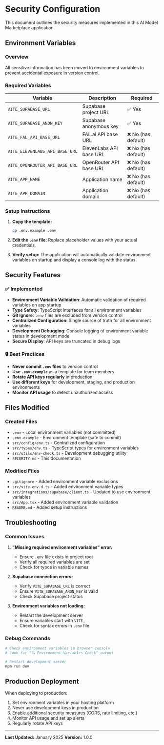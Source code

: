 # Security Configuration

This document outlines the security measures implemented in this AI Model Marketplace application.

## Environment Variables

### Overview
All sensitive information has been moved to environment variables to prevent accidental exposure in version control.

### Required Variables

| Variable | Description | Required |
|----------|-------------|----------|
| `VITE_SUPABASE_URL` | Supabase project URL | ✅ Yes |
| `VITE_SUPABASE_ANON_KEY` | Supabase anonymous key | ✅ Yes |
| `VITE_FAL_API_BASE_URL` | FAL.ai API base URL | ❌ No (has default) |
| `VITE_ELEVENLABS_API_BASE_URL` | ElevenLabs API base URL | ❌ No (has default) |
| `VITE_OPENROUTER_API_BASE_URL` | OpenRouter API base URL | ❌ No (has default) |
| `VITE_APP_NAME` | Application name | ❌ No (has default) |
| `VITE_APP_DOMAIN` | Application domain | ❌ No (has default) |

### Setup Instructions

1. **Copy the template:**
   ```bash
   cp .env.example .env
   ```

2. **Edit the `.env` file:**
   Replace placeholder values with your actual credentials.

3. **Verify setup:**
   The application will automatically validate environment variables on startup and display a console log with the status.

## Security Features

### ✅ Implemented

- **Environment Variable Validation**: Automatic validation of required variables on app startup
- **Type Safety**: TypeScript interfaces for all environment variables
- **Git Ignore**: `.env` files are excluded from version control
- **Centralized Configuration**: Single source of truth for all environment variables
- **Development Debugging**: Console logging of environment variable status in development mode
- **Secure Display**: API keys are truncated in debug logs

### 🔒 Best Practices

- **Never commit `.env` files** to version control
- **Use `.env.example`** as a template for team members
- **Rotate API keys regularly** in production
- **Use different keys** for development, staging, and production environments
- **Monitor API usage** to detect unauthorized access

## Files Modified

### Created Files
- `.env` - Local environment variables (not committed)
- `.env.example` - Environment template (safe to commit)
- `src/config/env.ts` - Centralized configuration
- `src/types/env.ts` - TypeScript types for environment variables
- `src/utils/env-check.ts` - Development debugging utility
- `SECURITY.md` - This documentation

### Modified Files
- `.gitignore` - Added environment variable exclusions
- `src/vite-env.d.ts` - Added environment variable types
- `src/integrations/supabase/client.ts` - Updated to use environment variables
- `src/App.tsx` - Added environment variable validation
- `README.md` - Added setup instructions

## Troubleshooting

### Common Issues

1. **"Missing required environment variables" error:**
   - Ensure `.env` file exists in project root
   - Verify all required variables are set
   - Check for typos in variable names

2. **Supabase connection errors:**
   - Verify `VITE_SUPABASE_URL` is correct
   - Ensure `VITE_SUPABASE_ANON_KEY` is valid
   - Check Supabase project status

3. **Environment variables not loading:**
   - Restart the development server
   - Ensure variables start with `VITE_`
   - Check for syntax errors in `.env` file

### Debug Commands

```bash
# Check environment variables in browser console
# Look for "🔍 Environment Variables Check" output

# Restart development server
npm run dev
```

## Production Deployment

When deploying to production:

1. Set environment variables in your hosting platform
2. Never use development keys in production
3. Enable additional security measures (CORS, rate limiting, etc.)
4. Monitor API usage and set up alerts
5. Regularly rotate API keys

---

**Last Updated:** January 2025
**Version:** 1.0.0 